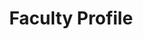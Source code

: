 ---
layout: default-nested/page
permalink: faculty/all/profile/
title: Faculty Profile
noH1Title: 1

features:
  - positioning: 1
    facultyProfile: all
---